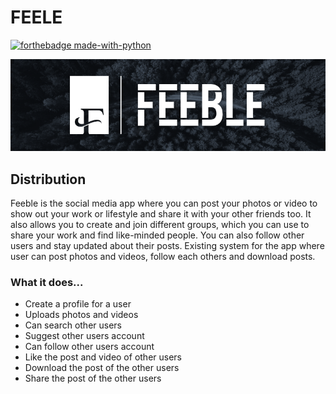 # FEELE
[![forthebadge made-with-python](http://ForTheBadge.com/images/badges/made-with-python.svg)](https://www.python.org/)

<img src = "./static/images/Feeble2.png">

## Distribution

Feeble is the social media app where you can post your photos or video to show out your work or lifestyle and share it with your other friends too. It also allows you to create and join different groups, which you can use to share your work and find like-minded people. You can also follow other users and stay updated about their posts. Existing system for the app where user can post photos and videos, follow each others and download posts.


### What it does...

<ul>
<li> Create a profile for a user </li>
<li> Uploads photos and videos </li>
<li> Can search other users </li>
<li> Suggest other users account </li>
<li> Can follow other users account </li>
<li> Like the post and video of other users </li>
<li> Download the post of the other users </li>
<li> Share the post of the other users </li>
</ul>
